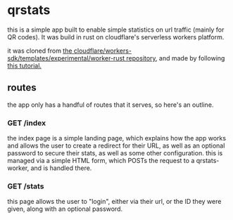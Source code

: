 # qrstats

this is a simple app built to enable simple statistics on url traffic (mainly for QR codes). It was build in rust on cloudflare's serverless workers platform.

it was cloned from [the cloudflare/workers-sdk/templates/experimental/worker-rust repository](https://github.com/cloudflare/workers-sdk/tree/main/templates/experimental/worker-rust), and made by following [this tutorial.](https://developers.cloudflare.com/workers/runtime-apis/webassembly/rust/)

## routes

the app only has a handful of routes that it serves, so here's an outline.

### GET /index

the index page is a simple landing page, which explains how the app works and allows the user to create a redirect for their URL, as well as an optional password to secure their stats, as well as some other configuration. this is managed via a simple HTML form, which POSTs the request to a qrstats-worker, and is handled there.

### GET /stats

this page allows the user to "login", either via their url, or the ID they were given, along with an optional password.

